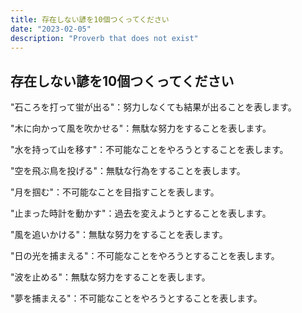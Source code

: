 ```yaml
---
title: 存在しない諺を10個つくってください
date: "2023-02-05"
description: "Proverb that does not exist"
---
```


## 存在しない諺を10個つくってください
"石ころを打って蛍が出る"：努力しなくても結果が出ることを表します。

"木に向かって風を吹かせる"：無駄な努力をすることを表します。

"水を持って山を移す"：不可能なことをやろうとすることを表します。

"空を飛ぶ鳥を投げる"：無駄な行為をすることを表します。

"月を掴む"：不可能なことを目指すことを表します。

"止まった時計を動かす"：過去を変えようとすることを表します。

"風を追いかける"：無駄な努力をすることを表します。

"日の光を捕まえる"：不可能なことをやろうとすることを表します。

"波を止める"：無駄な努力をすることを表します。

"夢を捕まえる"：不可能なことをやろうとすることを表します。